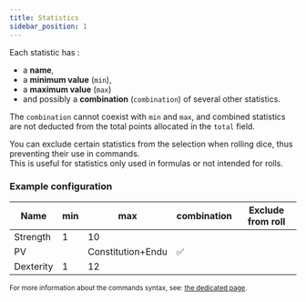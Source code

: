 ```yaml
---
title: Statistics
sidebar_position: 1
---
```


Each statistic has :
- a **name**,
- a **minimum value** (`min`),
- a **maximum value** (`max`)
- and possibly a **combination** (`combination`) of several other statistics.

The `combination` cannot coexist with `min` and `max`, and combined statistics are not deducted from the total points allocated in the `total` field.

You can exclude certain statistics from the selection when rolling dice, thus preventing their use in commands.  
This is useful for statistics only used in formulas or not intended for rolls.

### Example configuration

| Name      | min | max               | combination | Exclude from roll |
|-----------|-----|-------------------|-------------|:-----------------:|
| Strength  | 1   | 10                |             |
| PV        |     | Constitution+Endu | ✅           |
| Dexterity | 1   | 12                |             |                   |

<small>For more information about the commands syntax, see: [the dedicated page](../../introduction/format.mdx).</small>